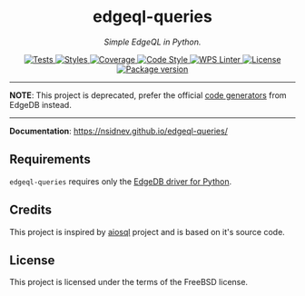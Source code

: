 <h1 align="center">edgeql-queries</h1>
<p align="center">
    <em>Simple EdgeQL in Python.</em>
</p>
<p align="center">
    <a href=https://github.com/nsidnev/edgeql-queries>
        <img src=https://github.com/nsidnev/edgeql-queries/workflows/Tests/badge.svg alt="Tests" />
    </a>
    <a href=https://github.com/nsidnev/edgeql-queries>
        <img src=https://github.com/nsidnev/edgeql-queries/workflows/Styles/badge.svg alt="Styles" />
    </a>
    <a href="https://codecov.io/gh/nsidnev/edgeql-queries">
        <img src="https://codecov.io/gh/nsidnev/edgeql-queries/branch/master/graph/badge.svg" alt="Coverage" />
    </a>
    <a href="https://github.com/ambv/black">
        <img src="https://img.shields.io/badge/code%20style-black-000000.svg" alt="Code Style" />
    </a>
    <a href="https://github.com/wemake-services/wemake-python-styleguide">
        <img src="https://img.shields.io/badge/style-wemake-000000.svg" alt="WPS Linter"/>
    </a>
    <a href="https://github.com/nsidnev/edgeql-queries/blob/master/LICENSE">
        <img src="https://img.shields.io/badge/License-FreeBSD-blue" alt="License" />
    </a>
    <a href="https://pypi.org/project/edgeql-queries/">
        <img src="https://badge.fury.io/py/edgeql-queries.svg" alt="Package version" />
    </a>
</p>

---

**NOTE**: This project is deprecated, prefer the official [code generators](https://www.edgedb.com/docs/clients/python/api/codegen) from EdgeDB instead.

---

**Documentation**: https://nsidnev.github.io/edgeql-queries/

## Requirements

`edgeql-queries` requires only the [EdgeDB driver for Python](https://github.com/edgedb/edgedb-python).

## Credits

This project is inspired by [aiosql](https://github.com/nackjicholson/aiosql)
project and is based on it's source code.

## License

This project is licensed under the terms of the FreeBSD license.
